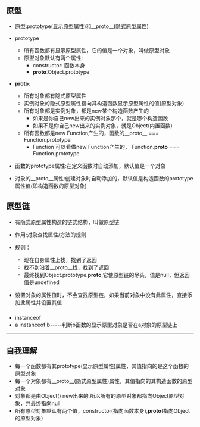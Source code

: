 ## 原型
* 原型:prototype(显示原型属性)和__proto__(隐式原型属性)
* prototype
    * 所有函数都有显示原型属性，它的值是一个对象，叫做原型对象
    * 原型对象默认有两个属性:
        * constructor: 函数本身
        * __proto__:Object.prototype
*  __proto__:
    * 所有对象都有隐式原型属性
    * 实例对象的隐式原型属性指向其构造函数显示原型属性的值(原型对象)
    * 所有对象都是实例对象，都是new某个构造函数产生的
        * 如果是你自己new出来的实例对象那个，就是哪个构造函数
        * 如果不是你自己new出来的实例对象，就是Object(内置函数)
    * 所有函数都是new Function产生的，函数的__proto__ === Function.prototype
        * Function 可以看做new Function产生的， Function.__proto__ === Function.prototype
        
* 函数的prototype属性:在定义函数时自动添加，默认值是一个对象
* 对象的__proto__属性:创建对象时自动添加的，默认值是构造函数的prototype属性值(即构造函数的原型对象)
        
## 原型链
* 有隐式原型属性构造的链式结构，叫做原型链
* 作用:对象查找属性/方法的规则
* 规则：
    * 现在自身属性上找，找到了返回
    * 找不到沿着__proto__找，找到了返回
    * 最终找到Object.prototype.__proto__,它使原型链的尽头，值是null，但返回值是undefined
    
* 设置对象的属性值时，不会查找原型链，如果当前对象中没有此属性，直接添加此属性并设置其值

###
* instanceof
* a instanceof b-----判断b函数的显示原型对象是否在a对象的原型链上
   
----- 
## 自我理解
* 每一个函数都有其prototype(显示原型属性)属性，其值指向的是这个函数的原型对象
* 每一个对象都有__proto__(隐式原型属性)属性，其值指向的其构造函数的原型对象
* 对象都是由Object() new出来的,所以所有的原型对象都指向Object原型对象，并最终指向null
* 所有原型对象默认有两个值，constructor(指向函数本身),__proto__(指向Object的原型对象)